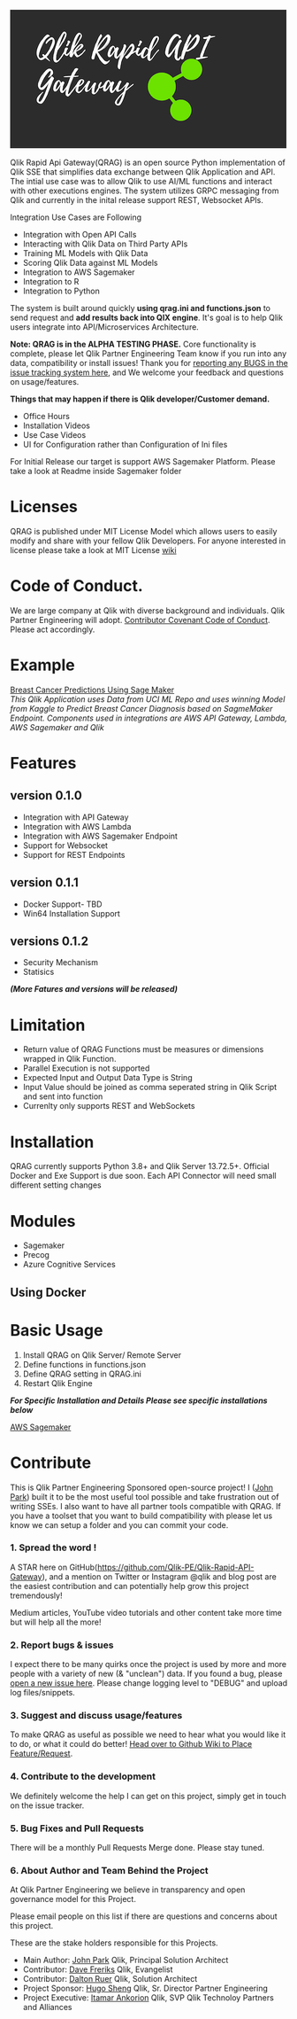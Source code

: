 ![QRAG Logo](./images/QRAG.png)

Qlik Rapid Api Gateway(QRAG) is an open source Python implementation of Qlik SSE that simplifies data exchange between Qlik Application and API.
The intial use case was to allow Qlik to use AI/ML functions and interact with other executions engines. The system utilizes GRPC messaging from Qlik and currently in the inital release support REST, Websocket APIs.

Integration Use Cases are Following

- Integration with Open API Calls
- Interacting with Qlik Data on Third Party APIs
- Training ML Models with Qlik Data
- Scoring Qlik Data against ML Models
- Integration to AWS Sagemaker
- Integration to R
- Integration to Python

The system is built around quickly **using qrag.ini and functions.json** to send request and **add results back into QIX engine**. It's goal is to help Qlik users integrate into API/Microservices Architecture.

**Note: QRAG is in the ALPHA TESTING PHASE.** Core functionality is complete, please let Qlik Partner Engineering Team know if you run into any data, compatibility or install issues! Thank you for [reporting any BUGS in the issue tracking system here](https://github.com/Qlik-PE/Qlik-Rapid-API-Gateway/issues), and We welcome your feedback and questions on usage/features.

**Things that may happen if there is Qlik developer/Customer demand.**

- Office Hours
- Installation Videos
- Use Case Videos
- UI for Configuration rather than Configuration of Ini files

For Initial Release our target is support AWS Sagemaker Platform.
Please take a look at Readme inside Sagemaker folder

# Licenses

QRAG is published under MIT License Model which allows users to easily modify and share with your fellow Qlik Developers.  For anyone interested in license please take a look at MIT License [wiki](https://en.wikipedia.org/wiki/MIT_License)

# Code of Conduct.

We are large company at Qlik with diverse background and individuals.  Qlik Partner Engineering will adopt. [Contributor Covenant Code of Conduct](https://github.com/Qlik-PE/Qlik-Rapid-API-Gateway/blob/master/CODE_OF_CONDUCT.md).  Please act accordingly.


# Example

[Breast Cancer Predictions Using Sage Maker](http://pe.qlik.com/sense/app/7693d173-d1aa-4c1a-bce0-d0077c8f378f/overview)  
_This Qlik Application uses Data from UCI ML Repo and uses winning Model from Kaggle to Predict Breast Cancer Diagnosis based on SagmeMaker Endpoint.  Components used in integrations are AWS API Gateway, Lambda, AWS Sagemaker and Qlik_

# Features

## version 0.1.0

- Integration with API Gateway
- Integration with AWS Lambda
- Integration with AWS Sagemaker Endpoint
- Support for Websocket
- Support for REST Endpoints  

## version 0.1.1

- Docker Support- TBD
- Win64 Installation Support

## versions 0.1.2 

- Security Mechanism
- Statisics

  
***(More Fatures and versions will be released)***  

# Limitation

- Return value of QRAG Functions must be measures or dimensions wrapped in Qlik Function.
- Parallel Execution is not supported
- Expected Input and Output Data Type is String
- Input Value should be joined as comma seperated string in Qlik Script and sent into function
- Currenlty only supports REST and WebSockets

# Installation

QRAG currently supports Python 3.8+ and Qlik Server 13.72.5+.
Official Docker and Exe Support is due soon.
Each API Connector will need small different setting changes

# Modules

- Sagemaker
- Precog
- Azure Cognitive Services

## Using Docker

# Basic Usage

1. Install QRAG on Qlik Server/ Remote Server
2. Define functions in functions.json
3. Define QRAG setting in QRAG.ini
4. Restart Qlik Engine

**_For Specific Installation and Details Please see specific installations below_**

[AWS Sagemaker](https://github.com/Qlik-PE/Qlik-Rapid-API-Gateway/blob/master/sagemaker/README.md)

# Contribute

This is Qlik Partner Engineering Sponsored open-source project!  I ([John Park](john.park@qlik.com )) built it to be the most useful tool possible and take frustration out of writing SSEs. I also want to have all partner tools compatible with QRAG. If you have a toolset that you want to build compatibility with please let us know we can setup a folder and you can commit your code.

### 1. Spread the word !

A STAR here on GitHub(https://github.com/Qlik-PE/Qlik-Rapid-API-Gateway), and a mention on Twitter or Instagram @qlik and blog post are the easiest contribution and can potentially help grow this project tremendously!

Medium articles, YouTube video tutorials and other content take more time but will help all the more!

### 2. Report bugs & issues

I expect there to be many quirks once the project is used by more and more people with a variety of new (& "unclean") data. If you found a bug, please [open a new issue here](https://github.com/Qlik-PE/Qlik-Rapid-API-Gateway/issues).  Please change logging level to "DEBUG" and upload log files/snippets.

### 3. Suggest and discuss usage/features

To make QRAG as useful as possible we need to hear what you would like it to do, or what it could do better! [Head over to Github Wiki to Place Feature/Request](https://github.com/Qlik-PE/Qlik-Rapid-API-Gateway/issues).

### 4. Contribute to the development

We definitely welcome the help I can get on this project, simply get in touch on the issue tracker.

### 5. Bug Fixes and Pull Requests

There will be a monthly Pull Requests Merge done. Please stay tuned.

### 6. About Author and Team Behind the Project

At Qlik Partner Engineering we believe in transparency and open governance model for this Project.  

Please email people on this list if there are questions and concerns about this project.

These are the stake holders responsible for this Projects.

- Main Author: [John Park](john.park@qlik.com) Qlik, Principal Solution Architect
- Contributor: [Dave Freriks](dave.freriks@qlik.com) Qlik, Evangelist
- Contributor: [Dalton Ruer](dalton.ruer@qlik.com) Qlik, Solution Architect
- Project Sponsor: [Hugo Sheng](hugo.sheng@qlik.com) Qlik, Sr. Director Partner Engineering
- Project Executive: [Itamar Ankorion](itamar.ankorion@qlik.com) Qlik, SVP Qlik Technoloy Partners and Alliances
